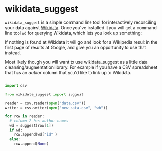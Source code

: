 # wikidata_suggest

`wikidata_suggest` is a simple command line tool for interactively reconciling 
your data against [Wikidata](https://wikidata.org). Once you've installed it
you will get a command line tool `wd` for querying Wikidata, which lets you 
look up something:

If nothing is found at Wikidata it will go and look for a Wikipedia result in
the first page of results at Google, and give you an opportunity to use that
instead.

Most likely though you will want to use wikidata_suggest as a little data
cleansing/augmentation library. For example if you have a CSV spreadsheet 
that has an *author* column that you'd like to link up to Wikidata.

```python

import csv

from wikidata_suggest import suggest

reader = csv.reader(open("data.csv"))
writer = csv.writer(open("new_data.csv", "wb"))

for row in reader:
  # column 2 has author names
  wd = suggest(row[1])
  if wd:
    row.append(wd["id"])
  else:
    row.append(None)
```


